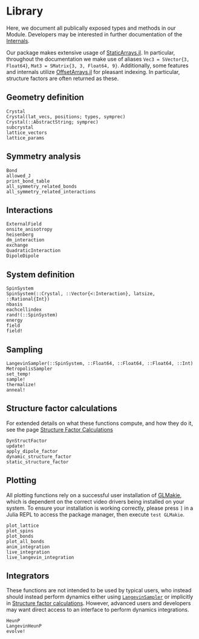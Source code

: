 # Library

Here, we document all publically exposed types and methods in our Module.
Developers may be interested in further documentation of the [Internals](@ref).

Our package makes extensive usage of
[StaticArrays.jl](https://github.com/JuliaArrays/StaticArrays.jl).
In particular, throughout the documentation we make use of aliases
`Vec3 = SVector{3, Float64}`, `Mat3 = SMatrix{3, 3, Float64, 9}`. Additionally, some features
and internals utilize [OffsetArrays.jl](https://github.com/JuliaArrays/OffsetArrays.jl) for
pleasant indexing. In particular, structure factors are often returned as these.

## Geometry definition

```@docs
Crystal
Crystal(lat_vecs, positions; types, symprec)
Crystal(::AbstractString; symprec)
subcrystal
lattice_vectors
lattice_params
```

## Symmetry analysis

```@docs
Bond
allowed_J
print_bond_table
all_symmetry_related_bonds
all_symmetry_related_interactions
```

## Interactions

```@docs
ExternalField
onsite_anisotropy
heisenberg
dm_interaction
exchange
QuadraticInteraction
DipoleDipole
```

## System definition

```@docs
SpinSystem
SpinSystem(::Crystal, ::Vector{<:Interaction}, latsize, ::Rational{Int})
nbasis
eachcellindex
rand!(::SpinSystem)
energy
field
field!
```

## Sampling

```@docs
LangevinSampler(::SpinSystem, ::Float64, ::Float64, ::Float64, ::Int)
MetropolisSampler
set_temp!
sample!
thermalize!
anneal!
```

## Structure factor calculations

For extended details on what these functions compute, and how they do it,
see the page [Structure Factor Calculations](@ref)

```@docs
DynStructFactor
update!
apply_dipole_factor
dynamic_structure_factor
static_structure_factor
```

## Plotting

All plotting functions rely on a successful user installation of [GLMakie](https://github.com/JuliaPlots/Makie.jl/tree/master/GLMakie), which is dependent on the correct video drivers being installed on your system. To ensure your installation is working correctly, please press `]` in a Julia REPL to access the package manager, then execute `test GLMakie`.

```@docs
plot_lattice
plot_spins
plot_bonds
plot_all_bonds
anim_integration
live_integration
live_langevin_integration
```

<!-- ## Ewald summation

These functions are not intended to be used by typical users, who instead should utilize dipole interactions purely through [`DipoleDipole`](@ref).
However, developers may find the following documentation of the internals useful.

```@docs
ewald_sum_monopole
ewald_sum_dipole
precompute_monopole_ewald_compressed
precompute_dipole_ewald_compressed
contract_monopole_compressed
contract_dipole_compressed
``` -->

## Integrators

These functions are not intended to be used by typical users, who instead
should instead perform dynamics either using [`LangevinSampler`](@ref) or implicitly in [Structure factor calculations](@ref). However, advanced users and developers may want direct access to an interface to perform dynamics
integrations.

```@docs
HeunP
LangevinHeunP
evolve!
```